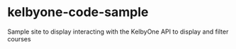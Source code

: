 # kelbyone-code-sample
Sample site to display interacting with the KelbyOne API to display and filter courses
